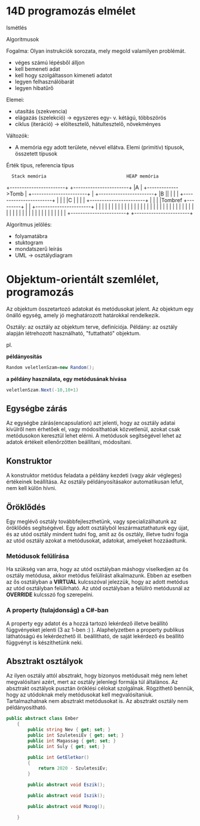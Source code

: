 # 14D programozás elmélet

Ismétlés

Algoritmusok

Fogalma: Olyan instrukciók sorozata, mely megold valamilyen problémát.

- véges számú lépésből álljon
- kell bemeneti adat
- kell hogy szolgáltasson kimeneti adatot
- legyen felhasználóbarát
- legyen hibatűrő 

Elemei:
- utasítás (szekvencia)
- elágazás (szelekció) -> egyszeres egy- v. kétágú, többszörös
- ciklus (iteráció) -> elöltesztelő, hátultesztelő, növekményes 

Változók:

- A memória egy adott területe, névvel ellátva.
 Elemi (primitív) típusok, összetett típusok

Érték típus, referencia típus


      Stack memória                              HEAP memória
+-----------------------+                       +-----------------------+
|A                      |         +------------->Tomb                   |
+-----------------------+         |             +-----------------------+
|B                     ||         |             |                       |
+-----------------------+         |             |                       |
|C                      |         |             |                       |
+-----------------------+         |             |                       |
|Tombref                +---------+             |                       |
+-----------------------+                       |                       |
|                       |                       |                       |
|                       |                       |                       |
|                       |                       |                       |
|                       |                       |                       |
|                       |                       |                       |
|                       |                       |                       |
|                       |                       |                       |
|                       |                       |                       |
|                       |                       |                       |
|                       |                       |                       |
|                       |                       |                       |
|                       |                       |                       |
+-----------------------+                       +-----------------------+


Algoritmus jelölés:

- folyamatábra
- stuktogram
- mondatszerű leírás
- UML -> osztálydiagram

# Objektum-orientált szemlélet, programozás

Az objektum összetartozó adatokat és metódusokat jelent. Az objektum egy önálló egység, amely jó meghatározott határokkal rendelkezik.

Osztály: az osztály az objektum terve, definíciója.
Példány: az osztály alapján létrehozott használható, "futtatható" objektum. 

pl. 

**példányosítás**
```C#
Random veletlenSzam=new Random();
```
**a példány használata, egy metódusának hívása**
```C#
veletlenSzam.Next(-10,10+1)
```
## Egységbe zárás
Az egységbe zárás(encapsulation) azt jelenti, hogy az osztály adatai kívülről nem érhetőek el, vagy módosíthatóak közvetlenül, azokat
csak metódusokon keresztül lehet elérni. A metódusok segítségével lehet az adatok értékeit ellenőrzötten beállítani, módosítani.

## Konstruktor

A konstruktor metódus feladata a példány kezdeti (vagy akár végleges) értékeinek beállítása. Az osztály példányosításakor automatikusan lefut, nem kell külön hívni.

## Öröklődés

Egy meglévő osztály továbbfejleszthetünk, vagy specializálhatunk az öröklődés segítségével. Egy adott osztályból leszármaztathatunk egy újat, és az utód osztály mindent tudni fog, amit az ős osztály, illetve tudni fogja az utód osztály azokat a metódusokat, adatokat, amelyeket hozzáadtunk.

### Metódusok felülírása

Ha szükség van arra, hogy az utód osztályban máshogy viselkedjen az ős osztály metódusa, akkor metódus felülírást alkalmazunk. Ebben az esetben az ős osztályban a **VIRTUAL** kulcsszóval jelezzük, hogy az adott metódus az utód osztályban felülírható.
Az utód osztályban a felülíró metódusnál az **OVERRIDE** kulcsszó fog szerepelni.

### A property (tulajdonság) a C#-ban

A property egy adatot és a hozzá tartozó lekérdező illetve beállító függvényeket jelenti (3 az 1-ben :) ).
Alaphelyzetben a property publikus láthatóságú és lekérdezhető ill. beállítható, de saját lekérdező és beállító függvényt is készíthetünk neki.

## Absztrakt osztályok

Az ilyen osztály attól absztrakt, hogy bizonyos metódusait még nem lehet megvalósítani azért, mert az osztály jelenlegi formája túl általános. Az absztrakt osztályok pusztán öröklési célokat szolgálnak. Rögzíthető bennük, hogy az utódoknak mely metódusokat kell megvalósítaniuk. Tartalmazhatnak nem absztrakt metódusokat is. Az absztrakt osztály nem példányosítható.

```c#
public abstract class Ember
    {
        public string Nev { get; set; }
        public int SzuletesiEv { get; set; }
        public int Magassag { get; set; }
        public int Suly { get; set; }

        public int GetEletkor()
        {
            return 2020 - SzuletesiEv;
        }

        public abstract void Eszik();

        public abstract void Iszik();

        public abstract void Mozog();

    }
```
